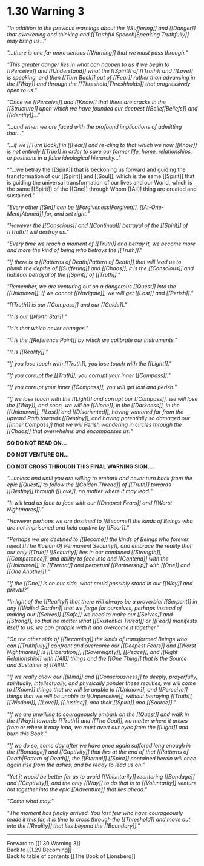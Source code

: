 # 1.30 Warning 3

*"In addition to the previous warnings about the [[Suffering]] and [[Danger]] that awakening and thinking and [[Truthful Speech|Speaking Truthfully]] may bring us…"*  

*"...there is one far more serious [[Warning]] that we must pass through."*   

*"This greater danger lies in what can happen to us if we begin to [[Perceive]] and [[Understand]] what the [[Spirit]] of [[Truth]] and [[Love]] is speaking, and then [[Turn Back]] out of [[Fear]] rather than advancing in the [[Way]] and through the [[Threshold|Threshholds]] that progressively open to us."*  

*"Once we [[Perceive]] and [[Know]] that there are cracks in the [[Structure]] upon which we have founded our deepest [[Belief|Beliefs]] and [[Identity]]…"*  

*"…and when we are faced with the profound implications of admitting that…"*    

*"…if we [[Turn Back]] in [[Fear]] and re-cling to that which we now [[Know]] is not entirely [[True]] in order to save our former life, home, relationships, or positions in a false ideological hierarchy…"*  

*"…we betray the [[Spirit]] that is beckoning us forward and guiding the transformation of our [[Spirit]] and [[Soul]], which is the same [[Spirit]] that is guiding the universal transformation of our lives and our World, which is the same [[Spirit]] of the [[One]] through Whom [[All]] thing are created and sustained."  

*"Every other [[Sin]] can be [[Forgiveness|Forgiven]], [[At-One-Ment|Atoned]] for, and set right."* 

*"However the [[Conscious]] and [[Continual]] betrayal of the [[Spirit]] of [[Truth]] will destroy us."* 

*"Every time we reach a moment of [[Truth]] and betray it, we become more and more the kind of being who betrays the [[Truth]]."*  

*"If there is a [[Patterns of Death|Pattern of Death]] that will lead us to plumb the depths of [[Suffering]] and [[Chaos]], it is the [[Conscious]] and habitual betrayal of the [[Spirit]] of [[Truth]]."*  

*"Remember, we are venturing out on a dangerous [[Quest]] into the [[Unknown]]. If we cannot [[Navigate]], we will get [[Lost]] and [[Perish]]."*   

*"[[Truth]] is our [[Compass]] and our [[Guide]]."*   

*"It is our [[North Star]]."* 

*"It is that which never changes."*

*"It is the [[Reference Point]] by which we calibrate our Instruments."* 

*"It is [[Reality]]."* 

*"If you lose touch with [[Truth]], you lose touch with the [[Light]]."* 

*"If you corrupt the [[Truth]], you corrupt your inner [[Compass]]."* 

*"If you corrupt your inner [[Compass]], you will get lost and perish."* 

*"If we lose touch with the [[Light]] and corrupt our [[Compass]], we will lose the [[Way]], and soon, we will be [[Alone]], in the [[Darkness]], in the [[Unknown]], [[Lost]] and [[Disoriented]], having ventured far from the upward Path towards [[Destiny]], and having potentially so damaged our [[Inner Compass]] that we will Perish wandering in circles through the [[Chaos]] that overwhelms and encompasses us."* 

**SO DO NOT READ ON…**

**DO NOT VENTURE ON…** 

**DO NOT CROSS THROUGH THIS FINAL WARNING SIGN…**

*"…unless and until you are willing to embark and never turn back from the epic [[Quest]] to follow the [[Golden Thread]] of [[Truth]] towards [[Destiny]] through [[Love]], no matter where it may lead."* 

*"It will lead us face to face with our [[Deepest Fears]] and [[Worst Nightmares]]."* 

*"However perhaps we are destined to [[Become]] the kinds of Beings who are not imprisoned and held captive by [[Fear]]."* 

*"Perhaps we are destined to [[Become]] the kinds of Beings who forever reject [[The Illusion Of Permanent Security]], and embrace the reality that our only [[True]] [[Security]] lies in our combined [[Strength]], [[Competence]], and ability to face into and [[Contend]] with the [[Unknown]], in [[Eternal]] and perpetual [[Partnership]] with [[One]] and [[One Another]]."* 

*"If the [[One]] is on our side, what could possibly stand in our [[Way]] and prevail?"* 

*"In light of the [[Reality]] that there will always be a proverbial [[Serpent]] in any [[Walled Garden]] that we forge for ourselves, perhaps instead of making our [[Selves]] [[Safe]] we need to make our [[Selves]] and [[Strong]], so that no matter what [[Existential Threat]] or [[Fear]] manifests itself to us, we can grapple with it and overcome it together."* 

*"On the other side of [[Becoming]] the kinds of transformed Beings who can [[Truthfully]] confront and overcome our [[Deepest Fears]] and [[Worst Nightmares]] is [[Liberation]], [[Sovereignty]], [[Peace]], and [[Right Relationship]] with [[All]] things and the [[One Thing]] that is the Source and Sustainer of [[All]]."*  

*"If we really allow our [[Mind]] and [[Consciousness]] to deeply, prayerfully, spiritually, intellectually, and physically ponder these realities, we will come to [[Know]] things that we will be unable to [[Unknow]], and [[Perceive]] things that we will be unable to [[Unperceive]], without betraying [[Truth]], [[Wisdom]], [[Love]], [[Justice]], and their [[Spirit]] and [[Source]]."* 

*"If we are unwilling to courageously embark on the [[Quest]] and walk in the [[Way]] towards [[Truth]] and [[The Goal]], no matter where it arises from or where it may lead, we must avert our eyes from the [[Light]] and burn this Book."* 

*"If we do so, some day after we have once again suffered long enough in the [[Bondage]] and [[Captivity]] that lies at the end of that [[Patterns of Death|Pattern of Death]], the [[Eternal]] [[Spirit]] contained herein will once again rise from the ashes, and be ready to lead us on."* 

*"Yet it would be better for us to avoid [[Voluntarily]] reentering [[Bondage]] and [[Captivity]], and the only [[Way]] to do that is to [[Voluntarily]] venture out together into the epic [[Adventure]] that lies ahead."* 

*"Come what may."* 

*"The moment has finally arrived. You last few who have courageously made it this far, it is time to cross through the [[Threshold]] and move out into the [[Reality]] that lies beyond the [[Boundary]]."*  

___

Forward to [[1.30 Warning 3]]  
Back to [[1.29 Becoming]]  
Back to table of contents [[The Book of Lionsberg]]  